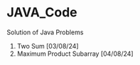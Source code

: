 # JAVA_Code
Solution of Java Problems 
 1. Two Sum [03/08/24]
 2. Maximum Product Subarray [04/08/24]
